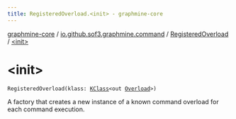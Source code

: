 ```yaml
---
title: RegisteredOverload.<init> - graphmine-core
---
```


[graphmine-core](../../index.html) / [io.github.sof3.graphmine.command](../index.html) / [RegisteredOverload](index.html) / [&lt;init&gt;](./-init-.html)

# &lt;init&gt;

`RegisteredOverload(klass: `[`KClass`](https://kotlinlang.org/api/latest/jvm/stdlib/kotlin.reflect/-k-class/index.html)`<out `[`Overload`](../-overload/index.html)`>)`

A factory that creates a new instance of a known command overload for each command execution.

